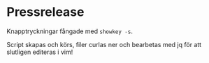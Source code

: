 # Pressrelease
Knapptryckningar fångade med ```showkey -s```.

Script skapas och körs, filer curlas ner och bearbetas med jq för att slutligen editeras i vim!
